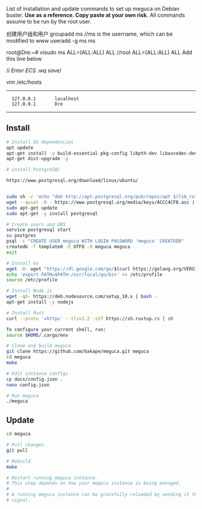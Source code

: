 List of installation and update commands to set up meguca on Debian buster.
__Use as a reference. Copy paste at your own risk.__
All commands assume to be run by the root user.

创建用户组和用户
groupadd ms          //ms is the username, which can be modified to www
useradd -g ms ms

root@Dre:~# visudo
ms ALL=(ALL:ALL) ALL   //root ALL=(ALL:ALL) ALL Add this line below

/*i Enter ECS :wq save*/

vim   /etc/hosts

------
      127.0.0.1       localhost 
      127.0.0.1       Dre
-------------

## Install

```bash
# Install OS dependencies
apt update
apt-get install -y build-essential pkg-config libpth-dev libavcodec-dev libavutil-dev libavformat-dev libswscale-dev libwebp-dev libopencv-dev libgeoip-dev git lsb-release wget curl sudo postgresql libssl-dev
apt-get dist-upgrade -y

# install PostgreSQL

https://www.postgresql.org/download/linux/ubuntu/


sudo sh -c 'echo "deb http://apt.postgresql.org/pub/repos/apt $(lsb_release -cs)-pgdg main" > /etc/apt/sources.list.d/pgdg.list'
wget --quiet -O - https://www.postgresql.org/media/keys/ACCC4CF8.asc | sudo apt-key add -
sudo apt-get update
sudo apt-get -y install postgresql

# Create users and DBS
service postgresql start
su postgres
psql -c "CREATE USER meguca WITH LOGIN PASSWORD 'meguca' CREATEDB"
createdb -T template0 -E UTF8 -O meguca meguca
exit

# Install Go
wget -O- wget "https://dl.google.com/go/$(curl https://golang.org/VERSION?m=text).linux-amd64.tar.gz" | tar xpz -C /usr/local
echo 'export PATH=$PATH:/usr/local/go/bin' >> /etc/profile
source /etc/profile

# Install Node.js
wget -qO- https://deb.nodesource.com/setup_10.x | bash -
apt-get install -y nodejs

# Install Rust
curl --proto '=https' --tlsv1.2 -sSf https://sh.rustup.rs | sh

To configure your current shell, run:
source $HOME/.cargo/env

# Clone and build meguca
git clone https://github.com/bakape/meguca.git meguca
cd meguca
make

# Edit instance configs
cp docs/config.json .
nano config.json

# Run meguca
./meguca
```

## Update

```bash
cd meguca

# Pull changes
git pull

# Rebuild
make

# Restart running meguca instance.
# This step depends on how your meguca instance is being managed.
#
# A running meguca instance can be gracefully reloaded by sending it the USR2
# signal.
```
